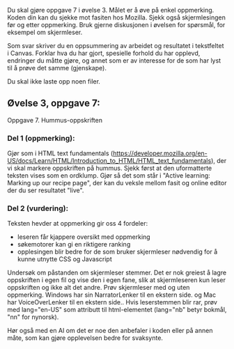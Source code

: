 Du skal gjøre oppgave 7 i øvelse 3.  Målet er å øve på enkel oppmerking. Koden din kan du sjekke mot fasiten hos Mozilla. Sjekk også skjermlesingen før og etter oppmerking.  Bruk gjerne diskusjonen i øvelsen for spørsmål, for eksempel om skjermleser.

Som svar skriver du en oppsummering av arbeidet og resultatet i tekstfeltet i Canvas. Forklar hva du har gjort, spesielle forhold du har opplevd, endringer du måtte gjøre, og annet som er av interesse for de som har lyst til å prøve det samme (gjenskape).

Du skal ikke laste opp noen filer.

## Øvelse 3, oppgave 7:
Oppgave 7.  Hummus-oppskriften

### Del 1 (oppmerking):
Gjør som i HTML text fundamentals (https://developer.mozilla.org/en-US/docs/Learn/HTML/Introduction_to_HTML/HTML_text_fundamentals), der vi skal markere oppskriften på hummus.  Sjekk først at den uformatterte teksten vises som en ordklump.  Gjør så det som står i "Active learning:  Marking up our recipe page", der kan du veksle mellom fasit og online editor der du ser resultatet "live".

### Del 2 (vurdering):

Teksten hevder at oppmerking gir oss 4 fordeler:
* leseren får kjappere oversikt med oppmerking
* søkemotorer kan gi en riktigere ranking
* opplesingen blir bedre for de som bruker skjermleser nødvendig for å kunne utnytte CSS og Javascript

Undersøk om påstanden om skjermleser stemmer.  Det er nok greiest å lagre oppskriften i egen fil og vise den i egen fane, slik at skjermleseren kun leser oppskriften og ikke alt det andre.  Prøv skjermleser med og uten oppmerking. Windows har sin NarratorLenker til en ekstern side. og Mac har VoiceOverLenker til en ekstern side.. Hvis leserstemmen blir rar, prøv med lang="en-US" som attributt til html-elementet (lang="nb" betyr bokmål, "nn" for nynorsk).

Hør også med en AI om det er noe den anbefaler i koden eller på annen måte, som kan gjøre opplevelsen bedre for svaksynte.
